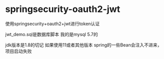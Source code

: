 # springsecurity-oauth2-jwt
使用springsecurity+oauth2+jwt进行token认证

jwt_demo.sql是数据库脚本  我的是mysql 5.7的

jdk版本是1.8的切记 如果使用11或者其他版本 spring的一些Bean会注入不进来，项目启动失败